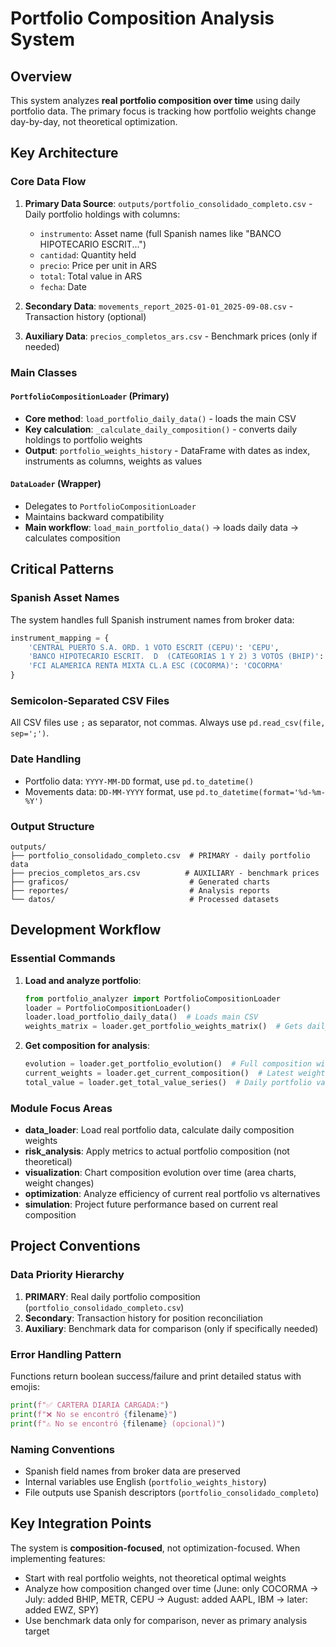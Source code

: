 # Portfolio Composition Analysis System

## Overview
This system analyzes **real portfolio composition over time** using daily portfolio data. The primary focus is tracking how portfolio weights change day-by-day, not theoretical optimization.

## Key Architecture

### Core Data Flow
1. **Primary Data Source**: `outputs/portfolio_consolidado_completo.csv` - Daily portfolio holdings with columns:
   - `instrumento`: Asset name (full Spanish names like "BANCO HIPOTECARIO ESCRIT...")
   - `cantidad`: Quantity held
   - `precio`: Price per unit in ARS
   - `total`: Total value in ARS
   - `fecha`: Date

2. **Secondary Data**: `movements_report_2025-01-01_2025-09-08.csv` - Transaction history (optional)
3. **Auxiliary Data**: `precios_completos_ars.csv` - Benchmark prices (only if needed)

### Main Classes

#### `PortfolioCompositionLoader` (Primary)
- **Core method**: `load_portfolio_daily_data()` - loads the main CSV
- **Key calculation**: `_calculate_daily_composition()` - converts daily holdings to portfolio weights
- **Output**: `portfolio_weights_history` - DataFrame with dates as index, instruments as columns, weights as values

#### `DataLoader` (Wrapper)
- Delegates to `PortfolioCompositionLoader`
- Maintains backward compatibility
- **Main workflow**: `load_main_portfolio_data()` → loads daily data → calculates composition

## Critical Patterns

### Spanish Asset Names
The system handles full Spanish instrument names from broker data:
```python
instrument_mapping = {
    'CENTRAL PUERTO S.A. ORD. 1 VOTO ESCRIT (CEPU)': 'CEPU',
    'BANCO HIPOTECARIO ESCRIT.  D  (CATEGORIAS 1 Y 2) 3 VOTOS (BHIP)': 'BHIL',
    'FCI ALAMERICA RENTA MIXTA CL.A ESC (COCORMA)': 'COCORMA'
}
```

### Semicolon-Separated CSV Files
All CSV files use `;` as separator, not commas. Always use `pd.read_csv(file, sep=';')`.

### Date Handling
- Portfolio data: `YYYY-MM-DD` format, use `pd.to_datetime()`
- Movements data: `DD-MM-YYYY` format, use `pd.to_datetime(format='%d-%m-%Y')`

### Output Structure
```
outputs/
├── portfolio_consolidado_completo.csv  # PRIMARY - daily portfolio data
├── precios_completos_ars.csv          # AUXILIARY - benchmark prices
├── graficos/                           # Generated charts
├── reportes/                           # Analysis reports
└── datos/                              # Processed datasets
```

## Development Workflow

### Essential Commands
1. **Load and analyze portfolio**:
   ```python
   from portfolio_analyzer import PortfolioCompositionLoader
   loader = PortfolioCompositionLoader()
   loader.load_portfolio_daily_data()  # Loads main CSV
   weights_matrix = loader.get_portfolio_weights_matrix()  # Gets daily weights
   ```

2. **Get composition for analysis**:
   ```python
   evolution = loader.get_portfolio_evolution()  # Full composition with totals
   current_weights = loader.get_current_composition()  # Latest weights
   total_value = loader.get_total_value_series()  # Daily portfolio value
   ```

### Module Focus Areas
- **data_loader**: Load real portfolio data, calculate daily composition weights
- **risk_analysis**: Apply metrics to actual portfolio composition (not theoretical)
- **visualization**: Chart composition evolution over time (area charts, weight changes)
- **optimization**: Analyze efficiency of current real portfolio vs alternatives
- **simulation**: Project future performance based on current real composition

## Project Conventions

### Data Priority Hierarchy
1. **PRIMARY**: Real daily portfolio composition (`portfolio_consolidado_completo.csv`)
2. **Secondary**: Transaction history for position reconciliation  
3. **Auxiliary**: Benchmark data for comparison (only if specifically needed)

### Error Handling Pattern
Functions return boolean success/failure and print detailed status with emojis:
```python
print(f"✅ CARTERA DIARIA CARGADA:")
print(f"❌ No se encontró {filename}")
print(f"⚠️ No se encontró {filename} (opcional)")
```

### Naming Conventions
- Spanish field names from broker data are preserved
- Internal variables use English (`portfolio_weights_history`)
- File outputs use Spanish descriptors (`portfolio_consolidado_completo`)

## Key Integration Points

The system is **composition-focused**, not optimization-focused. When implementing features:
- Start with real portfolio weights, not theoretical optimal weights
- Analyze how composition changed over time (June: only COCORMA → July: added BHIP, METR, CEPU → August: added AAPL, IBM → later: added EWZ, SPY)
- Use benchmark data only for comparison, never as primary analysis target

